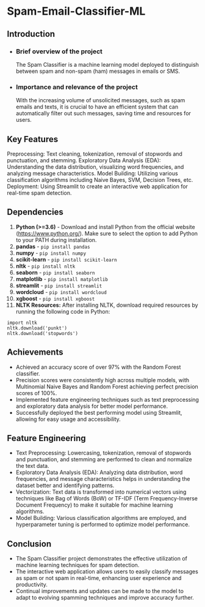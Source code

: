 # Spam-Email-Classifier-ML
## Introduction
+ ### Brief overview of the project
  The Spam Classifier is a machine learning model deployed to distinguish between spam and non-spam (ham) messages in emails or SMS.
+ ### Importance and relevance of the project
  With the increasing volume of unsolicited messages, such as spam emails and texts, it is crucial to have an efficient system that can automatically filter out such messages, saving time and resources for users.
## Key Features

Preprocessing: Text cleaning, tokenization, removal of stopwords and punctuation, and stemming.
Exploratory Data Analysis (EDA): Understanding the data distribution, visualizing word frequencies, and analyzing message characteristics.
Model Building: Utilizing various classification algorithms including Naive Bayes, SVM, Decision Trees, etc.
Deployment: Using Streamlit to create an interactive web application for real-time spam detection.
## Dependencies

1. **Python (>=3.6)** - Download and install Python from the official website (https://www.python.org/). Make sure to select the option to add Python to your PATH during installation.
2. **pandas** - `pip install pandas`
3. **numpy** - `pip install numpy`
4. **scikit-learn** - `pip install scikit-learn`
5. **nltk** - `pip install nltk`
6. **seaborn** - `pip install seaborn`
7. **matplotlib** - `pip install matplotlib`
8. **streamlit** - `pip install streamlit`
9. **wordcloud** - `pip install wordcloud`
10. **xgboost** - `pip install xgboost`
11. **NLTK Resources:** After installing NLTK, download required resources by running the following code in Python:
```
import nltk
nltk.download('punkt')
nltk.download('stopwords') 
```
## Achievements
+ Achieved an accuracy score of over 97% with the Random Forest classifier.
+ Precision scores were consistently high across multiple models, with Multinomial Naive Bayes and Random Forest achieving perfect precision scores of 100%.
+ Implemented feature engineering techniques such as text preprocessing and exploratory data analysis for better model performance.
+ Successfully deployed the best performing model using Streamlit, allowing for easy usage and accessibility.

## Feature Engineering
+ Text Preprocessing: Lowercasing, tokenization, removal of stopwords and punctuation, and stemming are performed to clean and normalize the text data.
+ Exploratory Data Analysis (EDA): Analyzing data distribution, word frequencies, and message characteristics helps in understanding the dataset better and identifying patterns.
+ Vectorization: Text data is transformed into numerical vectors using techniques like Bag of Words (BoW) or TF-IDF (Term Frequency-Inverse Document Frequency) to make it suitable for machine learning algorithms.
+ Model Building: Various classification algorithms are employed, and hyperparameter tuning is performed to optimize model performance.
## Conclusion
+ The Spam Classifier project demonstrates the effective utilization of machine learning techniques for spam detection.
+ The interactive web application allows users to easily classify messages as spam or not spam in real-time, enhancing user experience and productivity.
+ Continual improvements and updates can be made to the model to adapt to evolving spamming techniques and improve accuracy further.
